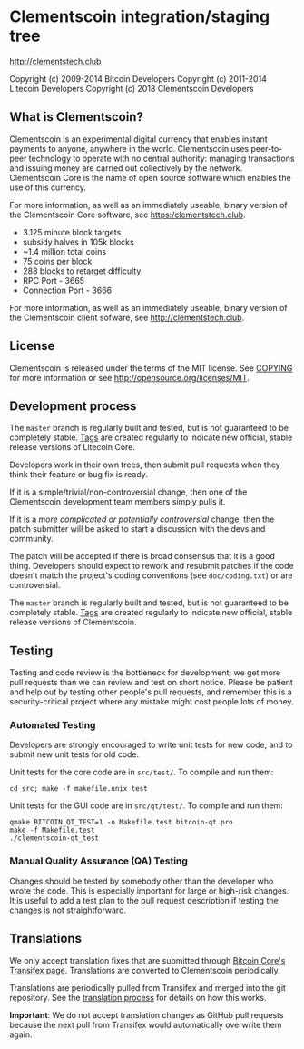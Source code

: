 Clementscoin integration/staging tree
================================

http://clementstech.club

Copyright (c) 2009-2014 Bitcoin Developers
Copyright (c) 2011-2014 Litecoin Developers
Copyright (c) 2018 Clementscoin Developers

What is Clementscoin?
----------------

Clementscoin is an experimental digital currency that enables instant payments to
anyone, anywhere in the world. Clementscoin uses peer-to-peer technology to operate
with no central authority: managing transactions and issuing money are carried
out collectively by the network. Clementscoin Core is the name of open source
software which enables the use of this currency.

For more information, as well as an immediately useable, binary version of
the Clementscoin Core software, see [https:/clementstech.club](https://clementstech.club).

 - 3.125 minute block targets
 - subsidy halves in 105k blocks
 - ~1.4 million total coins
 - 75 coins per block
 - 288 blocks to retarget difficulty
 - RPC Port - 3665
 - Connection Port - 3666

For more information, as well as an immediately useable, binary version of
the Clementscoin client sofware, see http://clementstech.club.

License
-------

Clementscoin is released under the terms of the MIT license. See [COPYING](COPYING) for more
information or see http://opensource.org/licenses/MIT.

Development process
-------------------
The `master` branch is regularly built and tested, but is not guaranteed to be
completely stable. [Tags](https://github.com/yquan162/clementscoin/tags) are created
regularly to indicate new official, stable release versions of Litecoin Core.

Developers work in their own trees, then submit pull requests when they think
their feature or bug fix is ready.

If it is a simple/trivial/non-controversial change, then one of the Clementscoin
development team members simply pulls it.

If it is a *more complicated or potentially controversial* change, then the patch
submitter will be asked to start a discussion with the devs and community.

The patch will be accepted if there is broad consensus that it is a good thing.
Developers should expect to rework and resubmit patches if the code doesn't
match the project's coding conventions (see `doc/coding.txt`) or are
controversial.

The `master` branch is regularly built and tested, but is not guaranteed to be
completely stable. [Tags](https://github.com/yquan162/clementscoin/tags) are created
regularly to indicate new official, stable release versions of Clementscoin.

Testing
-------

Testing and code review is the bottleneck for development; we get more pull
requests than we can review and test on short notice. Please be patient and help out by testing
other people's pull requests, and remember this is a security-critical project where any mistake might cost people
lots of money.

### Automated Testing

Developers are strongly encouraged to write unit tests for new code, and to
submit new unit tests for old code.

Unit tests for the core code are in `src/test/`. To compile and run them:

    cd src; make -f makefile.unix test

Unit tests for the GUI code are in `src/qt/test/`. To compile and run them:

    qmake BITCOIN_QT_TEST=1 -o Makefile.test bitcoin-qt.pro
    make -f Makefile.test
    ./clementscoin-qt_test

### Manual Quality Assurance (QA) Testing

Changes should be tested by somebody other than the developer who wrote the
code. This is especially important for large or high-risk changes. It is useful
to add a test plan to the pull request description if testing the changes is
not straightforward.

Translations
------------

We only accept translation fixes that are submitted through [Bitcoin Core's Transifex page](https://www.transifex.com/projects/p/bitcoin/).
Translations are converted to Clementscoin periodically.

Translations are periodically pulled from Transifex and merged into the git repository. See the
[translation process](doc/translation_process.md) for details on how this works.

**Important**: We do not accept translation changes as GitHub pull requests because the next
pull from Transifex would automatically overwrite them again.


